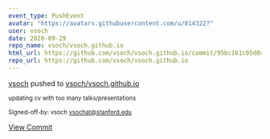 ```yaml
---
event_type: PushEvent
avatar: "https://avatars.githubusercontent.com/u/814322?"
user: vsoch
date: 2020-09-29
repo_name: vsoch/vsoch.github.io
html_url: https://github.com/vsoch/vsoch.github.io/commit/95bc161c05d0a8df4634164fe1bd3b5a1c8cf625
repo_url: https://github.com/vsoch/vsoch.github.io
---
```


<a href='https://github.com/vsoch' target='_blank'>vsoch</a> pushed to <a href='https://github.com/vsoch/vsoch.github.io' target='_blank'>vsoch/vsoch.github.io</a>

<small>updating cv with too many talks/presentations

Signed-off-by: vsoch <vsochat@stanford.edu></small>

<a href='https://github.com/vsoch/vsoch.github.io/commit/95bc161c05d0a8df4634164fe1bd3b5a1c8cf625' target='_blank'>View Commit</a>